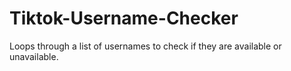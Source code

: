 # Tiktok-Username-Checker
Loops through a list of usernames to check if they are available or unavailable.
